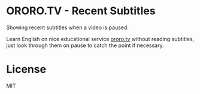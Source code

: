 # ORORO.TV - Recent Subtitles

Showing recent subtitles when a video is paused.

Learn English on nice educational service [ororo.tv](https://ororo.tv/ref/1530022) without reading subtitles,
just look through them on pause to catch the point if necessary.

# License

MIT
